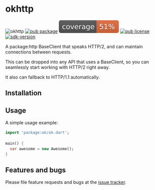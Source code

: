 # okhttp

![okhttp](https://github.com/amondnet/ok/workflows/okhttp/badge.svg)
[![pub package](https://badgen.net/pub/v/ok_http)](https://pub.dartlang.org/packages/ok_http)
![coverage](./coverage_badge.svg)
[![pub license](https://badgen.net/pub/license/ok_http)](https://pub.dartlang.org/packages/ok_http)
[![sdk-version](https://badgen.net/pub/sdk-version/ok_http)](https://pub.dartlang.org/packages/ok_http)

A package:http BaseClient that speaks HTTP/2, and can maintain connections between requests.

This can be dropped into any API that uses a BaseClient, so you can seamlessly start working with HTTP/2 right away.

It also can fallback to HTTP/1.1 automatically.

## Installation



## Usage

A simple usage example:

```dart
import 'package:ok/ok.dart';

main() {
  var awesome = new Awesome();
}
```

## Features and bugs

Please file feature requests and bugs at the [issue tracker][tracker].

[tracker]: http://example.com/issues/replaceme
